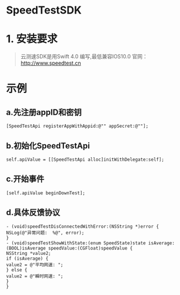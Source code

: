 # SpeedTestSDK
# 1. 安装要求
>云测速SDK是用Swift 4.0 编写,最低兼容IOS10.0 
>官网：http://www.speedtest.cn


# 示例
## a.先注册appID和密钥
```obj
[SpeedTestApi registerAppWithAppid:@"" appSecret:@""];
```
## b.初始化SpeedTestApi
```obj
self.apiValue = [[SpeedTestApi alloc]initWithDelegate:self];
```
## c.开始事件
```obj
[self.apiValue beginDownTest];
```
## d.具体反馈协议

```obj
- (void)speedTestDisConnectedWithError:(NSString *)error {
NSLog(@"异常问题:  %@", error);
}
- (void)speedTestShowWithState:(enum SpeedState)state isAverage:(BOOL)isAverage speedValue:(CGFloat)speedValue {
NSString *value2;
if (isAverage) {
value2 = @"平均网速: ";
} else {
value2 = @"瞬时网速: ";
}
}
```

